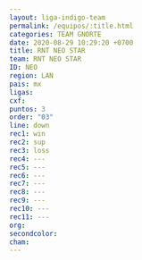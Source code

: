 ```yaml
---
layout: liga-indigo-team
permalink: /equipos/:title.html
categories: TEAM GNORTE
date: 2020-08-29 10:29:20 +0700
title: RNT NEO STAR
team: RNT NEO STAR
ID: NEO
region: LAN
pais: mx
ligas: 
cxf: 
puntos: 3
order: "03"
line: down
rec1: win
rec2: sup
rec3: loss
rec4: ---
rec5: ---
rec6: ---
rec7: ---
rec8: ---
rec9: ---
rec10: ---
rec11: ---
org: 
secondcolor: 
cham:
---
```

